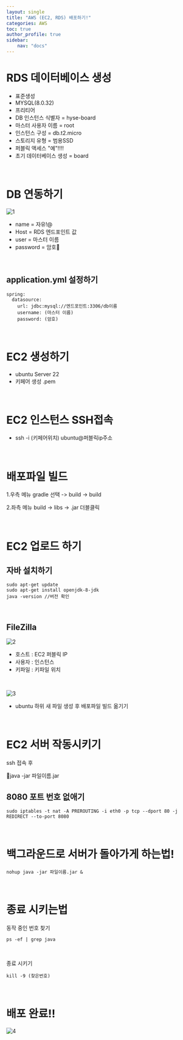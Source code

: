 ```yaml
---
layout: single
title: "AWS (EC2, RDS) 배포하기!"
categories: AWS
toc: true
author_profile: true
sidebar:
    nav: "docs"
---
```


# RDS 데이터베이스 생성

- 표준생성
- MYSQL(8.0.32)
- 프리티어
- DB 인스턴스 식별자 = hyse-board
- 마스터 사용자 이름 = root
- 인스턴스 구성 = db.t2.micro
- 스토리지 유형 = 범용SSD
- 퍼블릭 액세스 "예"!!!!
- 초기 데이터베이스 생성 = board

<br>

# DB 연동하기
![1](/images/2023-06-22-AWS4/1.png)

- name = 자유!@
- Host = RDS 엔드포인트 값
- user = 마스터 이름
- password = 암호

<br>

## application.yml 설정하기
```
spring:
  datasource:
    url: jdbc:mysql://엔드포인트:3306/db이름
    username: (마스터 이름)
    password: (암호)
```

<br>

# EC2 생성하기

- ubuntu Server 22
- 키페어 생성 .pem


<br>

# EC2 인스턴스 SSH접속 

- ssh -i (키페어위치) ubuntu@퍼블릭ip주소

<br>

# 배포파일 빌드 

1.우측 메뉴 gradle 선택 -> build -> build

2.좌측 메뉴 build -> libs -> .jar 더블클릭


<br>

# EC2 업로드 하기

## 자바 설치하기
```
sudo apt-get update
sudo apt-get install openjdk-8-jdk 
java -version //버전 확인 
```

<br>


## FileZilla

![2](/images/2023-06-22-AWS4/2.png)

- 호스트 : EC2 퍼블릭 IP
- 사용자 : 인스턴스
- 키파일 : 키파일 위치

<br>

![3](/images/2023-06-22-AWS4/3.png)

- ubuntu 하위 새 파일 생성 후 배포파일 빌드 옮기기

<br>

# EC2 서버 작동시키기

ssh 접속 후

java -jar 파일이름.jar

## 8080 포트 번호 없애기
```
sudo iptables -t nat -A PREROUTING -i eth0 -p tcp --dport 80 -j REDIRECT --to-port 8080
```

<br>

# 백그라운드로 서버가 돌아가게 하는법!
```
nohup java -jar 파일이름.jar &
```

<br>

# 종료 시키는법

동작 중인 번호 찾기
```
ps -ef | grep java
```
<br>

종료 시키기
```
kill -9 (찾은번호)
```

<br>

# 배포 완료!!
![4](/images/2023-06-22-AWS4/4.png)